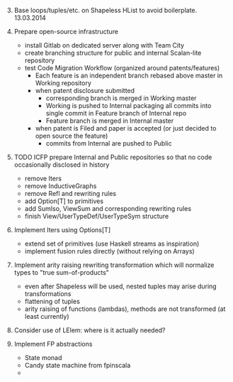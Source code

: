 3. Base loops/tuples/etc. on Shapeless HList to avoid boilerplate. 13.03.2014

4. Prepare open-source infrastructure
    - install Gitlab on dedicated server along with Team City
    - create branching structure for public and internal Scalan-lite repository
    - test Code Migration Workflow (organized around patents/features)
        - Each feature is an independent branch rebased above master in Working repository
        - when patent disclosure submitted
            - corresponding branch is merged in Working master
            - Working is pushed to Internal packaging all commits into single commit in Feature branch of Internal repo
            - Feature branch is merged in Internal master
        - when patent is Filed and paper is accepted (or just decided to open source the feature)
            - commits from Internal are pushed to Public

4. TODO ICFP prepare Internal and Public repositories so that no code occasionally disclosed in history
    - remove Iters
    - remove InductiveGraphs
    - remove Refl and rewriting rules
    - add Option[T] to primitives
    - add SumIso, ViewSum and corresponding rewriting rules
    - finish View/UserTypeDef/UserTypeSym structure


4. Implement Iters using Options[T]
    - extend set of primitives (use Haskell streams as inspiration)
    - implement fusion rules directly (without relying on Arrays)
    
5. Implement arity raising rewriting transformation which will normalize types to "true sum-of-products"
    - even after Shapeless will be used, nested tuples may arise during transformations
    - flattening of tuples
    - arity raising of functions (lambdas), methods are not transformed (at least currently)

6. Consider use of LElem: where is it actually needed?

7. Implement FP abstractions
    - State monad
    - Candy state machine from fpinscala
    -